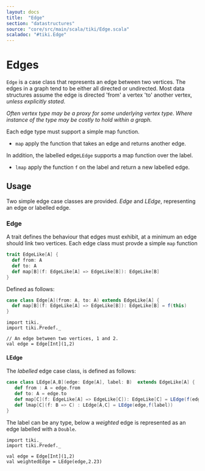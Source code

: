 ```yaml
---
layout: docs 
title:  "Edge"
section: "datastructures"
source: "core/src/main/scala/tiki/Edge.scala"
scaladoc: "#tiki.Edge"
---
```

# Edges

`Edge` is a case class that represents an edge between two vertices. The edges in
a graph tend to be either all directed or undirected. Most data structures assume
the edge is directed 'from' a vertex 'to' another vertex, _unless explicitly stated_.
 

_Often vertex type may be a proxy for some underlying vertex type.
Where instance of the type may be costly to hold within a graph._
 
Each edge type must support a simple map function.

- `map` apply the function that takes an edge and returns another edge.

 
 In addition, the labelled edge`LEdge` supports a map function over the label.
 
 - `lmap` apply the function `f` on the label and return a new labelled edge.
 

## Usage

Two simple edge case classes are provided. _Edge_ and _LEdge_, representing an 
edge or labelled edge.

### Edge

A trait defines the behaviour that edges must exhibit, at a minimum an edge should link two vertices.
Each edge class must provde a simple `map` function 

```scala
trait EdgeLike[A] {
  def from: A
  def to: A
  def map[B](f: EdgeLike[A] => EdgeLike[B]): EdgeLike[B]
}
```

Defined as follows:
```scala
case class Edge[A](from: A, to: A) extends EdgeLike[A] {
  def map[B](f: EdgeLike[A] => EdgeLike[B]): EdgeLike[B] = f(this)
}
```

```tut
import tiki._
import tiki.Predef._

// An edge between two vertices, 1 and 2.
val edge = Edge[Int](1,2)
```

#### LEdge

The _labelled_ edge case class, is defined as follows:

```scala
case class LEdge[A,B](edge: Edge[A], label: B)  extends EdgeLike[A] {
   def from : A = edge.from
   def to: A = edge.to
   def map[C](f: EdgeLike[A] => EdgeLike[C]): EdgeLike[C] = LEdge(f(edge),label)
   def lmap[C](f: B => C) : LEdge[A,C] = LEdge(edge,f(label))
}
```

The label can be any type, below a _weighted_ edge is represented as 
an edge labelled with a `Double`.

```tut
import tiki._
import tiki.Predef._

val edge = Edge[Int](1,2)
val weightedEdge = LEdge(edge,2.23)
```